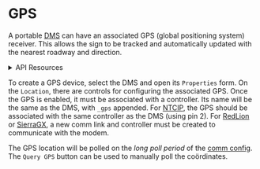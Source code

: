 # GPS

A portable [DMS] can have an associated GPS (global positioning system)
receiver.  This allows the sign to be tracked and automatically updated with
the nearest roadway and direction.

<details>
<summary>API Resources</summary>

* `iris/api/gps` (primary)
* `iris/api/gps/{name}`

| Access       | Primary    | Secondary                              |
|--------------|------------|----------------------------------------|
| 👁️  View      | name       | latest\_poll, latest\_sample, lat, lon |
| 💡 Manage    | notes      |                                        |
| 🔧 Configure | controller | pin                                    |

</details>

To create a GPS device, select the DMS and open its `Properties` form.  On the
`Location`, there are controls for configuring the associated GPS.  Once the
GPS is enabled, it must be associated with a controller.  Its name will be the
same as the DMS, with `_gps` appended.  For [NTCIP], the GPS should be
associated with the same controller as the DMS (using pin 2).  For [RedLion] or
[SierraGX], a new comm link and controller must be created to communicate with
the modem.

The GPS location will be polled on the _long poll period_ of the [comm config].
The `Query GPS` button can be used to manually poll the coördinates.


[comm config]: comm_config.html
[DMS]: dms.html
[NTCIP]: protocols.html#ntcip
[RedLion]: protocols.html#redlion
[SierraGX]: protocols.html#sierragx
